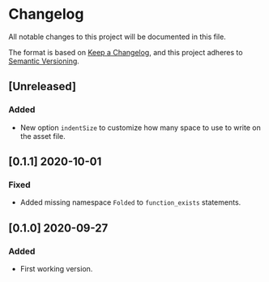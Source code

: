 # Changelog

All notable changes to this project will be documented in this file.

The format is based on [Keep a Changelog](https://keepachangelog.com/en/1.0.0/),
and this project adheres to [Semantic Versioning](https://semver.org/spec/v2.0.0.html).

## [Unreleased]

### Added

- New option `indentSize` to customize how many space to use to write on the asset file.

## [0.1.1] 2020-10-01

### Fixed

- Added missing namespace `Folded` to `function_exists` statements.

## [0.1.0] 2020-09-27

### Added

- First working version.
